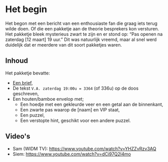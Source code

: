 # Het begin

Het begon met een bericht van een enthousiaste fan die graag iets terug wilde doen.
Of die een pakketje aan de theorie besprekers kon versturen.
Het pakketje bleek mysterieus zwart te zijn en er stond op: “Pas openen na zaterdag [12 maart] 19 uur.”
Dit was natuurlijk vreemd, maar al snel werd duidelijk dat er meerdere van dit soort pakketjes waren.

## Inhoud

Het pakketje bevatte:

- [Een brief](./brief.md),
- De tekst `V.A. zaterdag 19:00u = 3364` (of 336u) op de doos geschreven,
- Een houten/bamboe envelop met;
  - Een hoedje met een gekleurde veer en een getal aan de binnenkant,
  - Een zwarte pas waarop de [naam] en VIP staat,
  - Een puzzel,
  - Een verstopte hint, geschikt voor een andere puzzel.

## Video's

- Sam (WIDM TV): https://www.youtube.com/watch?v=YHZZvRzv3AQ
- Siem: https://www.youtube.com/watch?v=dCi97Q2l4mo
